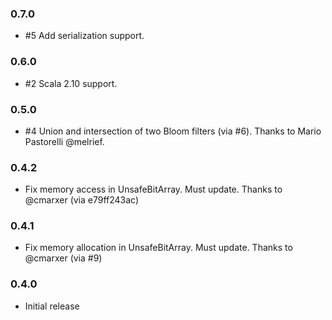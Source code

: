 ### 0.7.0

- \#5 Add serialization support.

### 0.6.0

- \#2 Scala 2.10 support.

### 0.5.0

- \#4 Union and intersection of two Bloom filters (via \#6). Thanks to Mario Pastorelli @melrief.

### 0.4.2

- Fix memory access in UnsafeBitArray. Must update. Thanks to @cmarxer (via e79ff243ac)

### 0.4.1

- Fix memory allocation in UnsafeBitArray. Must update. Thanks to @cmarxer (via \#9)

### 0.4.0

- Initial release
